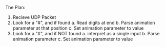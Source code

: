 The Plan:
1. Recieve UDP Packet
2. Look for a "#", and if found
    a. Read digits at end
    b. Parse animation parameter at that position
    c. Set animation parameter to value
3. Look for a "#", and if NOT found
    a. interpret as a single input
    b. Parse animation parameter
    c. Set animation parameter to value